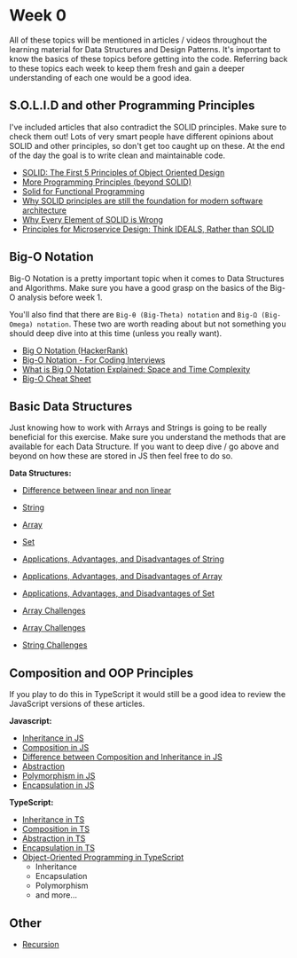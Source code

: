 # Week 0

All of these topics will be mentioned in articles / videos throughout the learning material for Data Structures and Design Patterns. It's important to know the basics of these topics before getting into the code. Referring back to these topics each week to keep them fresh and gain a deeper understanding of each one would be a good idea.

## S.O.L.I.D and other Programming Principles

I've included articles that also contradict the SOLID principles. Make sure to check them out! Lots of very smart people have different opinions about SOLID and other principles, so don't get too caught up on these. At the end of the day the goal is to write clean and maintainable code.

- [SOLID: The First 5 Principles of Object Oriented Design](https://www.digitalocean.com/community/conceptual-articles/s-o-l-i-d-the-first-five-principles-of-object-oriented-design)
- [More Programming Principles (beyond SOLID)](https://java-design-patterns.com/principles/)
- [Solid for Functional Programming](https://stackoverflow.com/a/62527987)
- [Why SOLID principles are still the foundation for modern software architecture](https://stackoverflow.blog/2021/11/01/why-solid-principles-are-still-the-foundation-for-modern-software-architecture/)
- [Why Every Element of SOLID is Wrong](https://speakerdeck.com/tastapod/why-every-element-of-solid-is-wrong)
- [Principles for Microservice Design: Think IDEALS, Rather than SOLID](https://www.infoq.com/articles/microservices-design-ideals/)

## Big-O Notation

Big-O Notation is a pretty important topic when it comes to Data Structures and Algorithms. Make sure you have a good grasp on the basics of the Big-O analysis before week 1.

You'll also find that there are `Big-θ (Big-Theta) notation` and `Big-Ω (Big-Omega) notation`. These two are worth reading about but not something you should deep dive into at this time (unless you really want).

- [Big O Notation (HackerRank)](https://www.youtube.com/watch?v=v4cd1O4zkGw)
- [Big-O Notation - For Coding Interviews](https://www.youtube.com/watch?v=BgLTDT03QtU)
- [What is Big O Notation Explained: Space and Time Complexity](https://www.freecodecamp.org/news/big-o-notation-why-it-matters-and-why-it-doesnt-1674cfa8a23c/)
- [Big-O Cheat Sheet](https://www.bigocheatsheet.com/)

## Basic Data Structures

Just knowing how to work with Arrays and Strings is going to be really beneficial for this exercise. Make sure you understand the methods that are available for each Data Structure. If you want to deep dive / go above and beyond on how these are stored in JS then feel free to do so.

**Data Structures:**

- [Difference between linear and non linear](https://www.geeksforgeeks.org/difference-between-linear-and-non-linear-data-structures/)
- [String](https://developer.mozilla.org/en-US/docs/Web/JavaScript/Reference/Global_Objects/String)
- [Array](https://developer.mozilla.org/en-US/docs/Web/JavaScript/Reference/Global_Objects/Array)
- [Set](https://developer.mozilla.org/en-US/docs/Web/JavaScript/Reference/Global_Objects/Set)
- [Applications, Advantages, and Disadvantages of String](https://www.geeksforgeeks.org/applications-advantages-and-disadvantages-of-string/)
- [Applications, Advantages, and Disadvantages of Array](https://www.geeksforgeeks.org/applications-advantages-and-disadvantages-of-array-data-structure/)
- [Applications, Advantages, and Disadvantages of Set](https://www.geeksforgeeks.org/applications-advantages-and-disadvantages-of-set/)

- [Array Challenges](https://www.hackerrank.com/domains/data-structures?filters%5Bsubdomains%5D%5B%5D=arrays)
- [Array Challenges](https://neetcode.io/practice)
- [String Challenges](https://leetcode.com/tag/string/)

## Composition and OOP Principles

If you play to do this in TypeScript it would still be a good idea to review the JavaScript versions of these articles.

**Javascript:**

- [Inheritance in JS](https://programiz.com/javascript/inheritance)
- [Composition in JS](https://www.geeksforgeeks.org/what-are-the-class-compositions-in-javascript/)
- [Difference between Composition and Inheritance in JS](https://www.geeksforgeeks.org/difference-between-composition-and-inheritance-in-javascript/)
- [Abstraction](https://www.techtarget.com/whatis/definition/abstraction#:~:text=Through%20the%20process%20of%20abstraction,original%2C%20with%20unwanted%20detail%20omitted.)
- [Polymorphism in JS](https://www.geeksforgeeks.org/polymorphism-in-javascript/)
- [Encapsulation in JS](https://www.geeksforgeeks.org/encapsulation-in-javascript/)

**TypeScript:**

- [Inheritance in TS](https://blog.jetbrains.com/webstorm/2019/02/write-object-oriented-typescript-inheritance/)
- [Composition in TS](https://www.koderhq.com/tutorial/typescript/composition/)
- [Abstraction in TS](https://blog.jetbrains.com/webstorm/2019/02/write-object-oriented-typescript-abstraction/)
- [Encapsulation in TS](https://blog.jetbrains.com/webstorm/2019/03/write-object-oriented-typescript-encapsulation/)
- [Object-Oriented Programming in TypeScript](https://birdeatsbug.com/blog/object-oriented-programming-in-typescript)
  - Inheritance
  - Encapsulation
  - Polymorphism
  - and more...

## Other

- [Recursion](https://www.programiz.com/javascript/recursion)
